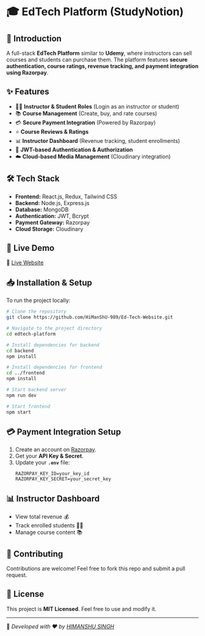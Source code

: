 # 🎓 EdTech Platform (StudyNotion)

## 📌 Introduction
A full-stack **EdTech Platform** similar to **Udemy**, where instructors can sell courses and students can purchase them. The platform features **secure authentication, course ratings, revenue tracking, and payment integration using Razorpay**.

## ✨ Features
- 👩‍🏫 **Instructor & Student Roles** (Login as an instructor or student)
- 📚 **Course Management** (Create, buy, and rate courses)
- 💳 **Secure Payment Integration** (Powered by Razorpay)
- ⭐ **Course Reviews & Ratings**
- 📊 **Instructor Dashboard** (Revenue tracking, student enrollments)
- 🔐 **JWT-based Authentication & Authorization**
- ☁️ **Cloud-based Media Management** (Cloudinary integration)

## 🛠️ Tech Stack
- **Frontend:** React.js, Redux, Tailwind CSS
- **Backend:** Node.js, Express.js
- **Database:** MongoDB
- **Authentication:** JWT, Bcrypt
- **Payment Gateway:** Razorpay
- **Cloud Storage:** Cloudinary

## 🚀 Live Demo
🔗 [Live Website]([https://edtech-frontend-sujal-kumars-projects.vercel.app/])

## 📥 Installation & Setup
To run the project locally:

```bash
# Clone the repository
git clone https://github.com/HiManShU-989/Ed-Tech-Website.git

# Navigate to the project directory
cd edtech-platform

# Install dependencies for backend
cd backend
npm install

# Install dependencies for frontend
cd ../frontend
npm install

# Start backend server
npm run dev

# Start frontend
npm start
```

## 💳 Payment Integration Setup
1. Create an account on [Razorpay](https://razorpay.com/).
2. Get your **API Key & Secret**.
3. Update your **`.env`** file:
   ```env
   RAZORPAY_KEY_ID=your_key_id
   RAZORPAY_KEY_SECRET=your_secret_key
   ```

## 📊 Instructor Dashboard
- View total revenue 💰
- Track enrolled students 👨‍🎓
- Manage course content 📚

## 🤝 Contributing
Contributions are welcome! Feel free to fork this repo and submit a pull request.

## 📄 License
This project is **MIT Licensed**. Feel free to use and modify it.

---
🚀 *Developed with ❤️ by [HIMANSHU SINGH](https://github.com/HiManShU-989)*


